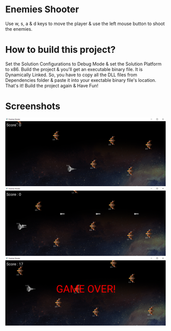 # Enemies Shooter
Use w, s, a & d keys to move the player & use the left mouse button to shoot the enemies.

# How to build this project?
Set the Solution Configurations to Debug Mode & set the Solution Platform to x86. 
Build the project & you'll get an executable binary file. 
It is Dynamically Linked. So, you have to copy all the DLL files from Dependencies folder & paste it into your exectable binary file's location. 
That's it! Build the project again & Have Fun!

# Screenshots
![EnemiesShooter](/Resources/Branding/1.png?raw=true"Screenshots")
![EnemiesShooter](/Resources/Branding/2.png?raw=true"Screenshots")
![EnemiesShooter](/Resources/Branding/3.png?raw=true"Screenshots")
